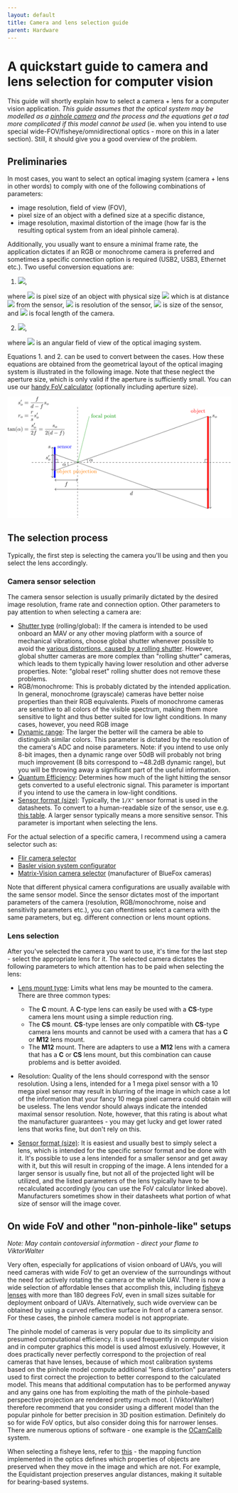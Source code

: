 ```yaml
---
layout: default
title: Camera and lens selection guide
parent: Hardware
---
```


# A quickstart guide to camera and lens selection for computer vision

This guide will shortly explain how to select a camera + lens for a computer vision application.
*This guide assumes that the optical system may be modelled as a [pinhole camera](https://en.wikipedia.org/wiki/Pinhole_camera_model) and the process and the equations get a tad more complicated if this model cannot be used* (ie. when you intend to use special wide-FOV/fisheye/omnidirectional optics - more on this in a later section).
Still, it should give you a good overview of the problem.

## Preliminaries

In most cases, you want to select an optical imaging system (camera + lens in other words) to comply with one of the following combinations of parameters:

 * image resolution, field of view (FOV),
 * pixel size of an object with a defined size at a specific distance,
 * image resolution, maximal distortion of the image (how far is the resulting optical system from an ideal pinhole camera).

Additionally, you usually want to ensure a minimal frame rate, the application dictates if an RGB or monochrome camera is preferred and sometimes a specific connection option is required (USB2, USB3, Ethernet etc.).
Two useful conversion equations are:

 1. <img src="https://render.githubusercontent.com/render/math?math=r_o=\frac{rs_of}{s(d-f)}"></src>,

where <img src="https://render.githubusercontent.com/render/math?math=r_o"></src> is pixel size of an object with physical size <img src="https://render.githubusercontent.com/render/math?math=s_o"></src> which is at distance <img src="https://render.githubusercontent.com/render/math?math=d"></src> from the sensor, <img src="https://render.githubusercontent.com/render/math?math=r"></src> is resolution of the sensor, <img src="https://render.githubusercontent.com/render/math?math=s"></src> is size of the sensor, and <img src="https://render.githubusercontent.com/render/math?math=f"></src> is focal length of the camera.

 2. <img src="https://render.githubusercontent.com/render/math?math=FOV=2\mathrm{atan}\left(\frac{s}{2f}\right)"></src>,

where <img src="https://render.githubusercontent.com/render/math?math=FOV"></src> is an angular field of view of the optical imaging system.

Equations 1. and 2. can be used to convert between the cases.
How these equations are obtained from the geometrical layout of the optical imaging system is illustrated in the following image.
Note that these neglect the aperture size, which is only valid if the aperture is sufficiently small.
You can use our [handy FoV calculator](https://docs.google.com/spreadsheets/d/1WR1ZzsEZVQ7q5Rsaxh-sDTdsqkY4QiFbyPYb-ywzcOM/edit?usp=sharing) (optionally including aperture size).

![Illustration of the optical imaging system geometry](fig/lens_selection1.svg)

## The selection process

Typically, the first step is selecting the camera you'll be using and then you select the lens accordingly.

### Camera sensor selection

The camera sensor selection is usually primarily dictated by the desired image resolution, frame rate and connection option.
Other parameters to pay attention to when selecting a camera are:

 * [Shutter type](https://www.flir.com/support-center/iis/machine-vision/knowledge-base/key-differences-between-rolling-shutter-and-frame-global-shutter/) (rolling/global):
   If the camera is intended to be used onboard an MAV or any other moving platform with a source of mechanical vibrations, choose global shutter whenever possible to avoid the [various distortions, caused by a rolling shutter](https://en.wikipedia.org/wiki/Rolling_shutter).
   However, global shutter cameras are more complex than "rolling shutter" cameras, which leads to them typically having lower resolution and other adverse properties.
   Note: "global reset" rolling shutter does not remove these problems.
 * RGB/monochrome:
   This is probably dictated by the intended application.
   In general, monochrome (grayscale) cameras have better noise properties than their RGB equivalents.
   Pixels of monochrome cameras are sensitive to all colors of the visible spectrum, making them more sensitive to light and thus better suited for low light conditions.
   In many cases, however, you need RGB image
 * [Dynamic range](https://en.wikipedia.org/wiki/Dynamic_range):
   The larger the better will the camera be able to distinguish similar colors. 
   This parameter is dictated by the resolution of the camera's ADC and noise parameters.
   Note: if you intend to use only 8-bit images, then a dynamic range over 50dB will probably not bring much improvement (8 bits correspond to ~48.2dB dynamic range), but you will be throwing away a significant part of the useful information.
 * [Quantum Efficiency](https://www.flir.com/discover/iis/machine-vision/how-to-evaluate-camera-sensitivity/):
   Determines how much of the light hitting the sensor gets converted to a useful electronic signal.
   This parameter is important if you intend to use the camera in low-light conditions.
 * [Sensor format (size)](https://en.wikipedia.org/wiki/Image_sensor_format):
   Typically, the `1/X"` sensor format is used in the datasheets.
   To convert to a human-readable size of the sensor, use e.g. [this table](https://en.wikipedia.org/wiki/Image_sensor_format#Table_of_sensor_formats_and_sizes).
   A larger sensor typically means a more sensitive sensor.
   This parameter is important when selecting the lens.

For the actual selection of a specific camera, I recommend using a camera selector such as:

 * [Flir camera selector](https://www.flir.com/browse/industrial/machine-vision-cameras/modelselector/)
 * [Basler vision system configurator](https://www.baslerweb.com/en/products/tools/vision-system-configurator/#/selection/camera)
 * [Matrix-Vision camera selector](https://www.matrix-vision.com/camera-selector.html) (manufacturer of BlueFox cameras)

Note that different physical camera configurations are usually available with the same sensor model.
Since the sensor dictates most of the important parameters of the camera (resolution, RGB/monochrome, noise and sensitivity parameters etc.), you can oftentimes select a camera with the same parameters, but eg. different connection or lens mount options. 

### Lens selection

After you've selected the camera you want to use, it's time for the last step - select the appropriate lens for it.
The selected camera dictates the following parameters to which attention has to be paid when selecting the lens:

 * [Lens mount type](https://www.flir.com/support-center/iis/machine-vision/application-note/selecting-a-lens-for-your-camera/):
   Limits what lens may be mounted to the camera.
   There are three common types:
   
    * The **C** mount. A **C**-type lens can easily be used with a **CS**-type camera lens mount using a simple reduction ring.
    * The **CS** mount. **CS**-type lenses are only compatible with **CS**-type camera lens mounts and cannot be used with a camera that has a **C** or **M12** lens mount.
    * The **M12** mount. There are adapters to use a **M12** lens with a camera that has a **C** or **CS** lens mount, but this combination can cause problems and is better avoided.
 * Resolution:
   Quality of the lens should correspond with the sensor resolution.
   Using a lens, intended for a 1 mega pixel sensor with a 10 mega pixel sensor may result in blurring of the image in which case a lot of the information that your fancy 10 mega pixel camera could obtain will be useless.
   The lens vendor should always indicate the intended maximal sensor resolution.
   Note, however, that this rating is about what the manufacturer guarantees - you may get lucky and get lower rated lens that works fine, but don't rely on this.
 * [Sensor format (size)](https://en.wikipedia.org/wiki/Image_sensor_format):
   It is easiest and usually best to simply select a lens, which is intended for the specific sensor format and be done with it.
   It's possible to use a lens intended for a smaller sensor and get away with it, but this will result in cropping of the image.
   A lens intended for a larger sensor is usually fine, but not all of the projected light will be utilized, and the listed parameters of the lens typically have to be recalculated accordingly (you can use the FoV calculator linked above).
   Manufacturers sometimes show in their datasheets what portion of what size of sensor will the image cover.

## On wide FoV and other "non-pinhole-like" setups
*Note: May contain contoversial information - direct your flame to ViktorWalter*

Very often, especially for applications of vision onboard of UAVs, you will need cameras with wide FoV to get an overview of the surroundings without the need for actively rotating the camera or the whole UAV.
There is now a wide selection of affordable lenses that accomplish this, including [fisheye lenses](https://en.wikipedia.org/wiki/Fisheye_lens) with more than 180 degrees FoV, even in small sizes suitable for deployment onboard of UAVs.
Alternatively, such wide overview can be obtained by using a curved reflective surface in front of a camera sensor.
For these cases, the pinhole camera model is not appropriate.

The pinhole model of cameras is very popular due to its simplicity and presumed computational efficiency.
It is used frequently in computer vision and in computer graphics this model is used almost exlusively.
However, it does practically never perfectly correspond to the projection of real cameras that have lenses, because of which most calibration systems based on the pinhole model compute additional "lens distortion" parameters used to first correct the projection to better correspond to the calculated model.
This means that additional computation has to be performed anyway and any gains one has from exploiting the math of the pinhole-based perspective projection are rendered pretty much moot.
I (ViktorWalter) therefore recommend that you consider using a different model than the popular pinhole for better precision in 3D position estimation.
Definitely do so for wide FoV optics, but also consider doing this for narrower lenses.
There are numerous options of software - one example is the [OCamCalib](https://sites.google.com/site/scarabotix/ocamcalib-toolbox) system.

When selecting a fisheye lens, refer to [this](https://en.wikipedia.org/wiki/Fisheye_lens#Mapping_function) - the mapping function implemented in the optics defines which properties of objects are preserved when they move in the image and which are not. For example, the Equidistant projection preserves angular distances, making it suitable for bearing-based systems.
